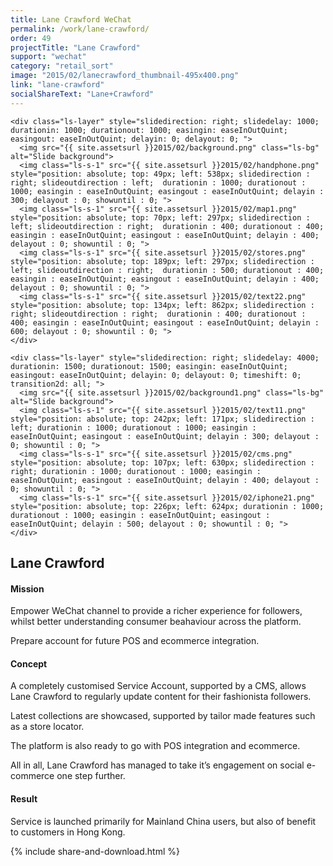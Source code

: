 ```yaml
---
title: Lane Crawford WeChat
permalink: /work/lane-crawford/
order: 49
projectTitle: "Lane Crawford"
support: "wechat"
category: "retail_sort"
image: "2015/02/lanecrawford_thumbnail-495x400.png"
link: "lane-crawford"
socialShareText: "Lane+Crawford"
---
```

<div class="avia-layerslider solid_bottom_border">
  <div id="layerslider_1" class="ls-wp-container">

    <div class="ls-layer" style="slidedirection: right; slidedelay: 1000; durationin: 1000; durationout: 1000; easingin: easeInOutQuint; easingout: easeInOutQuint; delayin: 0; delayout: 0; ">
      <img src="{{ site.assetsurl }}2015/02/background.png" class="ls-bg" alt="Slide background">
      <img class="ls-s-1" src="{{ site.assetsurl }}2015/02/handphone.png"  style="position: absolute; top: 49px; left: 538px; slidedirection : right; slideoutdirection : left;  durationin : 1000; durationout : 1000; easingin : easeInOutQuint; easingout : easeInOutQuint; delayin : 300; delayout : 0; showuntil : 0; ">
      <img class="ls-s-1" src="{{ site.assetsurl }}2015/02/map1.png" style="position: absolute; top: 70px; left: 297px; slidedirection : left; slideoutdirection : right;  durationin : 400; durationout : 400; easingin : easeInOutQuint; easingout : easeInOutQuint; delayin : 400; delayout : 0; showuntil : 0; ">
      <img class="ls-s-1" src="{{ site.assetsurl }}2015/02/stores.png" style="position: absolute; top: 189px; left: 297px; slidedirection : left; slideoutdirection : right;  durationin : 500; durationout : 400; easingin : easeInOutQuint; easingout : easeInOutQuint; delayin : 400; delayout : 0; showuntil : 0; ">
      <img class="ls-s-1" src="{{ site.assetsurl }}2015/02/text22.png" style="position: absolute; top: 134px; left: 862px; slidedirection : right; slideoutdirection : right;  durationin : 400; durationout : 400; easingin : easeInOutQuint; easingout : easeInOutQuint; delayin : 600; delayout : 0; showuntil : 0; ">
    </div>

    <div class="ls-layer" style="slidedirection: right; slidedelay: 4000; durationin: 1500; durationout: 1500; easingin: easeInOutQuint; easingout: easeInOutQuint; delayin: 0; delayout: 0; timeshift: 0; transition2d: all; ">
      <img src="{{ site.assetsurl }}2015/02/background1.png" class="ls-bg" alt="Slide background">
      <img class="ls-s-1" src="{{ site.assetsurl }}2015/02/text11.png" style="position: absolute; top: 242px; left: 171px; slidedirection : left; durationin : 1000; durationout : 1000; easingin : easeInOutQuint; easingout : easeInOutQuint; delayin : 300; delayout : 0; showuntil : 0; ">
      <img class="ls-s-1" src="{{ site.assetsurl }}2015/02/cms.png" style="position: absolute; top: 107px; left: 630px; slidedirection : right; durationin : 1000; durationout : 1000; easingin : easeInOutQuint; easingout : easeInOutQuint; delayin : 400; delayout : 0; showuntil : 0; ">
      <img class="ls-s-1" src="{{ site.assetsurl }}2015/02/iphone21.png" style="position: absolute; top: 226px; left: 624px; durationin : 1000; durationout : 1000; easingin : easeInOutQuint; easingout : easeInOutQuint; delayin : 500; delayout : 0; showuntil : 0; ">
    </div>
  </div>
</div>

<div class="wrapper content project-detail" markdown="1">
  <h2 class="content-h2 with-bottom-line">Lane Crawford</h2>

#### Mission

Empower WeChat channel to provide a richer experience for followers, whilst better understanding consumer beahaviour across the platform.

Prepare account for future POS and ecommerce integration.

#### Concept

A completely customised Service Account, supported by a CMS, allows Lane Crawford to regularly update content for their fashionista followers.

Latest collections are showcased, supported by tailor made features such as a store locator.

The platform is also ready to go with POS integration and ecommerce.

All in all, Lane Crawford has managed to take it’s engagement on social e-commerce one step further.

#### Result

Service is launched primarily for Mainland China users, but also of benefit to customers in Hong Kong.

</div>

{% include share-and-download.html %}

<script>
$(document).ready(function() {
  if (typeof $.fn.layerSlider == "undefined") {
    lsShowNotice('layerslider_1','jquery');
  }
  else if (typeof $.transit == "undefined" || typeof $.transit.modifiedForLayerSlider == "undefined") {
    lsShowNotice('layerslider_1', 'transit');
  }
  else
  {
    $("#layerslider_1").layerSlider({
      width : '1440px',
      height : '600px',
      responsive : true,
      responsiveUnder : 0,
      sublayerContainer : 0,
      autoStart : false,
      pauseOnHover : true,
      firstLayer : 1,
      animateFirstLayer : true,
      randomSlideshow : false,
      twoWaySlideshow : true,
      loops : 0,
      forceLoopNum : true,
      autoPlayVideos : true,
      autoPauseSlideshow : 'auto',
      youtubePreview : 'maxresdefault.jpg',
      keybNav : true,
      touchNav : true,
      skin : 'fullwidth',
      skinsPath : '../../css/LayerSlider/skins/',
      globalBGColor : '#ffffff',
      navPrevNext : true,
      navStartStop : false,
      navButtons : true,
      hoverPrevNext : false,
      hoverBottomNav : false,
      showBarTimer : false,
      showCircleTimer : true,
      thumbnailNavigation : 'disabled',
      tnWidth : 100,
      tnHeight : 60,
      tnContainerWidth : '60%',
      tnActiveOpacity : 35,
      tnInactiveOpacity : 100,
      imgPreload : true,
	    yourLogo : false,
      yourLogoStyle : 'left: 10px; top: 10px;',
      yourLogoLink : false,
      yourLogoTarget : '_self',
      cbInit : function(element) { },
      cbStart : function(data) { },
      cbStop : function(data) { },
      cbPause : function(data) { },
      cbAnimStart : function(data) { },
      cbAnimStop : function(data) { },
      cbPrev : function(data) { },
      cbNext : function(data) { }
    });
  }
});
</script>

